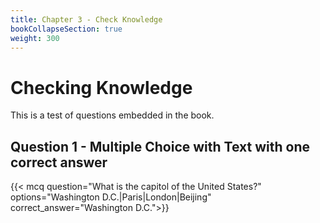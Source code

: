 ```yaml
---
title: Chapter 3 - Check Knowledge
bookCollapseSection: true
weight: 300
---
```


# Checking Knowledge

This is a test of questions embedded in the book.

## Question 1 - Multiple Choice with Text with one correct answer


{{< mcq question="What is the capitol of the United States?" options="Washington D.C.|Paris|London|Beijing" correct_answer="Washington D.C.">}}